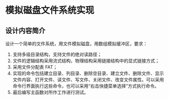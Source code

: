 # 模拟磁盘文件系统实现

## 设计内容简介

设计一个简单的文件系统，用文件模拟磁盘，用数组模拟缓冲区，要求：

1.   支持多级目录结构，支持文件的绝对读路径；
2.   文件的逻辑结构采用流式结构，物理结构采用链接结构中的显式链接方式；
3.   采用文件分配表 FAT； 
4.   实现的命令包括建立目录、列目录、删除空目录、建立文件、删除文件、显示文件内容、打开文件、读文件、写文件、关闭文件、改变文件属性。可以采用命令行界面执行这些命令，也可以采用“右击快捷菜单选择”方式执行命令。
5.   最后编写主函数对所作工作进行测试。

